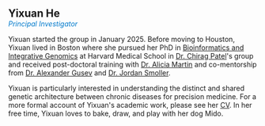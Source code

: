 **<span style="font-size: 1.5em;">Yixuan He</span>**  
<span style="color: #007acc;"><i>Principal Investigator</i></span> 

Yixuan started the group in January 2025. Before moving to Houston, Yixuan lived in Boston where she pursued her PhD in [Bioinformatics and Integrative Genomics](https://dbmi.hms.harvard.edu/education/phd-program/big-phd-track) at Harvard Medical School in [Dr. Chirag Patel](https://www.chiragjpgroup.org/)'s group and received post-doctoral training with [Dr. Alicia Martin](https://armartinlab.com/) and co-mentorship from [Dr. Alexander Gusev](http://gusevlab.org/) and [Dr. Jordan Smoller](https://smollerlab.org/).

Yixuan is particularly interested in understanding the distinct and shared genetic architecture between chronic diseases for precision medicine. For a more formal account of Yixuan's academic work, please see her [CV](/assets/pdf/CV_Yixuan.pdf). In her free time, Yixuan loves to bake, draw, and play with her dog Mido.

